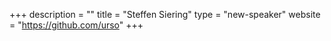 +++
description = ""
title = "Steffen Siering"
type = "new-speaker"
website = "https://github.com/urso"
+++